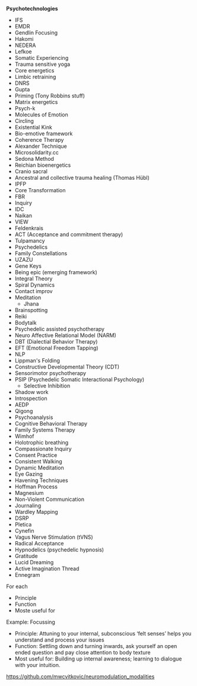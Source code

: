 
**Psychotechnologies**
- IFS
- EMDR
- Gendlin Focusing
- Hakomi
- NEDERA
- Lefkoe
- Somatic Experiencing
- Trauma sensitive yoga
- Core energetics
- Limbic retraining
- DNRS
- Gupta
- Priming (Tony Robbins stuff)
- Matrix energetics
- Psych-k
- Molecules of Emotion
- Circling
- Existential Kink
- Bio-emotive framework
- Coherence Therapy
- Alexander Technique
- Microsolidarity.cc
- Sedona Method
- Reichian bioenergetics
- Cranio sacral
- Ancestral and collective trauma healing (Thomas Hübl)
- IPFP
- Core Transformation
- FBR
- Inquiry
- IDC
- Naikan
- VIEW
- Feldenkrais
- ACT (Acceptance and commitment therapy)
- Tulpamancy
- Psychedelics
- Family Constellations
- UZAZU
- Gene Keys
- Being epic (emerging framework)
- Integral Theory
- Spiral Dynamics
- Contact improv
- Meditation
	- Jhana
- Brainspotting
- Reiki
- Bodytalk
- Psychedelic assisted psychotherapy
- Neuro Affective Relational Model (NARM)
- DBT (Dialectial Behavior Therapy)
- EFT (Emotional Freedom Tapping)
- NLP
- Lippman's Folding
- Constructive Developmental Theory (CDT)
- Sensorimotor psychotherapy
- PSIP (Psychedelic Somatic Interactional Psychology)
	- Selective Inhibition
- Shadow work
- Introspection
- AEDP
- Qigong
- Psychoanalysis
- Cognitive Behavioral Therapy
- Family Systems Therapy
- Wimhof
- Holotrophic breathing
- Compassionate Inquiry
- Consent Practice
- Consistent Walking
- Dynamic Meditation
- Eye Gazing
- Havening Techniques
- Hoffman Process
- Magnesium
- Non-Violent Communication
- Journaling
- Wardley Mapping
- DSRP
- Pletica
- Cynefin
- Vagus Nerve Stimulation (tVNS)
- Radical Acceptance
- Hypnodelics (psychedelic hypnosis)
- Gratitude
- Lucid Dreaming
- Active Imagination Thread
- Ennegram

For each
- Principle
- Function
- Moste useful for

Example:
Focussing
- Principle: Attuning to your internal, subconscious ‘felt senses’ helps you understand and process your issues
- Function: Settling down and turning inwards, ask yourself an open ended question and pay close attention to body texture
- Most useful for: Building up internal awareness; learning to dialogue with your intuition.

https://github.com/mwcvitkovic/neuromodulation_modalities
